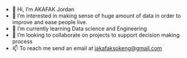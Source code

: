 - 👋 Hi, I’m AKAFAK Jordan
- 👀 I’m interested in making sense of huge amount of data in order to improve and ease people live.
- 🌱 I’m currently learning Data science and Engineering
- 💞️ I’m looking to collaborate on projects to support decision making process
- 📫 To reach me send an email at jakafaksokeng@gmail.com

<!---
Jderlich/Jderlich is a ✨ special ✨ repository because its `README.md` (this file) appears on your GitHub profile.
You can click the Preview link to take a look at your changes.
--->
